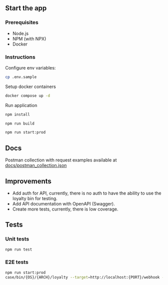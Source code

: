 ## Start the app

### Prerequisites
- Node.js
- NPM (with NPX)
- Docker

### Instructions
Configure env variables:
```bash
cp .env.sample
```

Setup docker containers
```bash
docker compose up -d
```

Run application
```bash
npm install

npm run build

npm run start:prod
```

## Docs
Postman collection with request examples available at [docs/postman_collection.json](./docs/postman_collection.json)

## Improvements

- Add auth for API, currently, there is no auth to have the ability to use the loyalty bin for testing.
- Add API documentation with OpenAPI (Swagger).
- Create more tests, currently, there is low coverage.


## Tests

### Unit tests
```bash
npm run test
```

### E2E tests

```bash
npm run start:prod
case/bin/{OS}/{ARCH}/loyalty --target=http://localhost:{PORT}/webhook --concurrency=50 --delay=50ms
```


